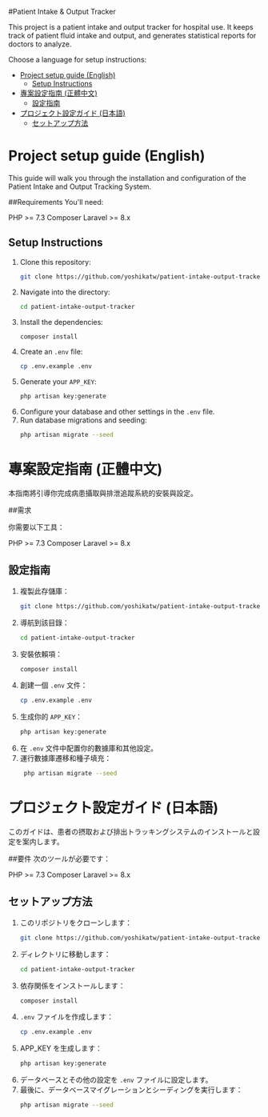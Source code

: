 #Patient Intake & Output Tracker

This project is a patient intake and output tracker for hospital use. It keeps track of patient fluid intake and output, and generates statistical reports for doctors to analyze.

Choose a language for setup instructions:

- [Project setup guide (English)](#project-setup-guide-english)
  - [Setup Instructions](#setup-instructions)
- [專案設定指南 (正體中文)](#專案設定指南-正體中文)
  - [設定指南](#設定指南)
- [プロジェクト設定ガイド (日本語)](#プロジェクト設定ガイド-日本語)
  - [セットアップ方法](#セットアップ方法)

# Project setup guide (English)

This guide will walk you through the installation and configuration of the Patient Intake and Output Tracking System.

##Requirements
You'll need:

PHP >= 7.3
Composer
Laravel >= 8.x

## Setup Instructions

1. Clone this repository:
    ```bash
    git clone https://github.com/yoshikatw/patient-intake-output-tracker.git
    ```
2. Navigate into the directory:
    ```bash
    cd patient-intake-output-tracker
    ```
3. Install the dependencies:
    ```bash
    composer install
    ```
4. Create an `.env` file:
    ```bash
    cp .env.example .env
    ```
5. Generate your `APP_KEY`:
    ```bash
    php artisan key:generate
    ```
6. Configure your database and other settings in the `.env` file.
7. Run database migrations and seeding:
    ```bash
    php artisan migrate --seed
    ```

# 專案設定指南 (正體中文)

本指南將引導你完成病患攝取與排泄追蹤系統的安裝與設定。

##需求

你需要以下工具：

PHP >= 7.3
Composer
Laravel >= 8.x

## 設定指南

1. 複製此存儲庫：
    ```bash
    git clone https://github.com/yoshikatw/patient-intake-output-tracker.git
    ```
2. 導航到該目錄：
    ```bash
    cd patient-intake-output-tracker
    ```
3. 安裝依賴項：
    ```bash
    composer install
    ```
4. 創建一個 `.env` 文件：
    ```bash
    cp .env.example .env
    ```
5. 生成你的 `APP_KEY`：
    ```bash
    php artisan key:generate
    ```
6. 在 `.env` 文件中配置你的數據庫和其他設定。
7. 運行數據庫遷移和種子填充：
    ```bash
     php artisan migrate --seed
    ```

# プロジェクト設定ガイド (日本語)

このガイドは、患者の摂取および排出トラッキングシステムのインストールと設定を案内します。

##要件
次のツールが必要です：

PHP >= 7.3
Composer
Laravel >= 8.x

## セットアップ方法

1. このリポジトリをクローンします：
    ```bash
    git clone https://github.com/yoshikatw/patient-intake-output-tracker.git
    ```
2. ディレクトリに移動します：
    ```bash
    cd patient-intake-output-tracker
    ```
3. 依存関係をインストールします：
    ```bash
    composer install
    ```
4. `.env` ファイルを作成します：
    ```bash
    cp .env.example .env
    ```
5. APP_KEY を生成します：
    ```bash
    php artisan key:generate
    ```
6. データベースとその他の設定を `.env` ファイルに設定します。
7. 最後に、データベースマイグレーションとシーディングを実行します：
    ```bash
    php artisan migrate --seed
    ```
